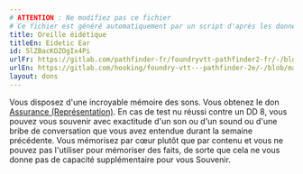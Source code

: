 ```yaml
---
# ATTENTION : Ne modifiez pas ce fichier
# Ce fichier est généré automatiquement par un script d'après les données du module Foundry VTT officiel et de sa traduction
title: Oreille éidétique
titleEn: Eidetic Ear
id: 5lZBacKOZOgIx4Pi
urlFr: https://gitlab.com/pathfinder-fr/foundryvtt-pathfinder2-fr/-/blob/master/data/feats/5lZBacKOZOgIx4Pi.htm
urlEn: https://gitlab.com/hooking/foundry-vtt---pathfinder-2e/-/blob/master/packs/data/feats.db/eidetic-ear.json
layout: dons
---
```

Vous disposez d'une incroyable mémoire des sons. Vous obtenez le don [Assurance (Représentation)](assurance-représentation.html). En cas de test nu réussi contre un DD 8, vous pouvez vous souvenir avec exactitude d'un son ou d'un sound ou d'une bribe de conversation que vous avez entendue durant la semaine précédente. Vous mémorisez par cœur plutôt que par contenu et vous ne pouvez pas l'utiliser pour mémoriser des faits, de sorte que cela ne vous donne pas de capacité supplémentaire pour vous Souvenir.
